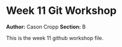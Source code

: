 # Week 11 Git Workshop
**Author:** Cason Cropp
**Section:** B

This is the week 11 github workshop file.
